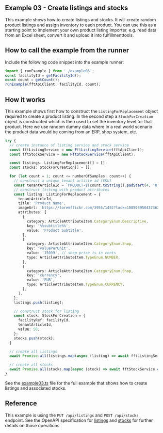 ## Example 03 - Create listings and stocks

This example shows how to create listings and stocks. It will create random product listings and assign inventory to each product. You can use this as a starting point to implement your own product listing importer, e.g. read data from an Excel sheet, convert it and upload it into fulfillmenttools.

## How to call the example from the runner

Include the following code snippet into the example runner:

```typescript
import { runExample } from './example03';
const facilityId = getFacilityId();
const count = getCount();
runExample(fftApiClient, facilityId, count);
```

## How it works

This example shows first how to construct the `ListingForReplacement` object required to create a product listing.
In the second step a `StockForCreation` object is constructed which is then used to set the inventory level for that product.
Here we use random dummy data where in a real world scenario the product data would be coming from an ERP, shop system, etc.

```typescript
try {
  // create instance of listing service and stock service
  const fftListingService = new FftListingService(fftApiClient);
  const fftStockService = new FftStockService(fftApiClient);

  const listings: ListingForReplacement[] = [];
  const stocks: StockForCreation[] = [];

  for (let count = 1; count <= numberOfSamples; count++) {
    // construct a unique tenant article id (SKU)
    const tenantArticleId = `PRODUCT-${count.toString().padStart(4, '0')}`;
    // construct listing with product attributes
    const listing: ListingForReplacement = {
      tenantArticleId,
      title: 'Product Name',
      imageUrl: 'https://loremflickr.com/3956/1492?lock=1085939504373621',
      attributes: [
        {
          category: ArticleAttributeItem.CategoryEnum.Descriptive,
          key: '%%subtitle%%',
          value: 'Product Subtitle',
        },
        {
          category: ArticleAttributeItem.CategoryEnum.Shop,
          key: 'valuePerUnit',
          value: '15099', // shop price is in cents
          type: ArticleAttributeItem.TypeEnum.NUMBER,
        },
        {
          category: ArticleAttributeItem.CategoryEnum.Shop,
          key: 'currency',
          value: 'EUR',
          type: ArticleAttributeItem.TypeEnum.CURRENCY,
        },
      ],
    };
    listings.push(listing);

    // construct stock for listing
    const stock: StockForCreation = {
      facilityRef: facilityId,
      tenantArticleId,
      value: 50,
    };
    stocks.push(stock);
  }

  // create all listings
  await Promise.all(listings.map(async (listing) => await fftListingService.create(facilityId, listing)));

  // create all stocks
  await Promise.all(stocks.map(async (stock) => await fftStockService.createStock(stock)));
}
```

See the [example03.ts](./src/example03.ts) file for the full example that shows how to create listings and associated stocks.

## Reference

This example is using the `PUT /api/listings` and `POST /api/stocks` endpoint. 
See the OpenAPI specification for [listings](https://fulfillmenttools.github.io/api-reference-ui/#/Core%20-%20Listings/putFacilityListing) and [stocks](https://fulfillmenttools.github.io/api-reference-ui/#/Inventory%20Management%20-%20Stocks/createStock) for further details on those operations.
